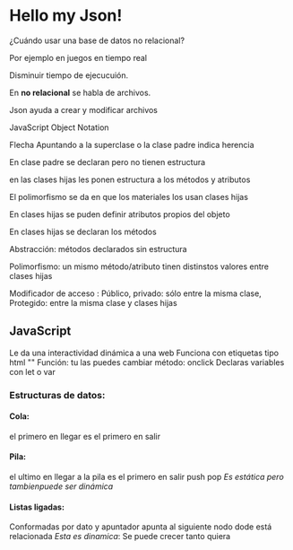 # Hello my Json!
¿Cuándo usar una base de datos no relacional?


Por ejemplo en juegos en tiempo real


Disminuir tiempo de ejecucuión.

En **no relacional** se habla de archivos. 

Json ayuda a crear y modificar archivos

JavaScript Object Notation

Flecha Apuntando a la superclase o la clase padre indica herencia

En clase padre se declaran pero no tienen estructura

en las clases hijas les ponen estructura a los métodos y atributos

El polimorfismo se da en que los materiales los usan clases hijas 

En clases hijas se puden definir atributos propios del objeto 

En clases hijas se declaran los métodos

Abstracción: métodos declarados sin estructura 

Polimorfismo: un mismo método/atributo tinen distinstos valores entre clases hijas

Modificador de acceso : Público, privado: sólo entre la misma clase, Protegido: entre la misma clase y clases hijas 

## JavaScript
Le da una interactividad dinámica a una web
Funciona con etiquetas tipo html "</script>"
Función: tu las puedes cambiar
método: onclick
Declaras variables con let o var
### Estructuras de datos:
#### Cola:
el primero en llegar es el primero en salir 
#### Pila:
el ultimo en llegar a la pila es el primero en salir
push
pop
*Es estática pero tambienpuede ser dinámica*
#### Listas ligadas:
Conformadas por dato y apuntador
apunta al siguiente nodo dode está relacionada
*Esta es dinamica*: Se puede crecer tanto quiera